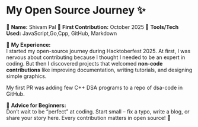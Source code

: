 # My Open Source Journey ✨

👤 **Name:** Shivam Pal 
📅 **First Contribution:** October 2025
🔧 **Tools/Tech Used:** JavaScript,Go,Cpp, GitHub, Markdown  

🌟 **My Experience:**  
I started my open-source journey during Hacktoberfest 2025. At first, I was nervous about contributing because I thought I needed to be an expert in coding. But then I discovered projects that welcomed **non-code contributions** like improving documentation, writing tutorials, and designing simple graphics.  

My first PR was adding few C++ DSA programs to a repo of dsa-code in GitHub.

📌 **Advice for Beginners:**  
Don’t wait to be “perfect” at coding. Start small – fix a typo, write a blog, or share your story here. Every contribution matters in open source! 🚀